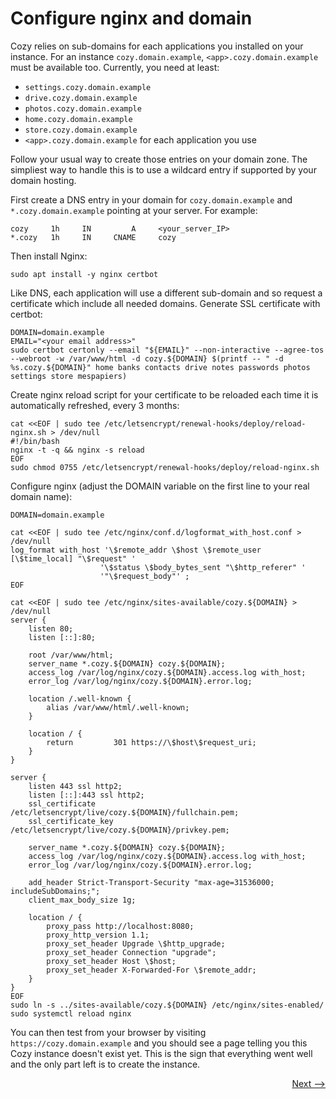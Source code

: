 # Configure nginx and domain

Cozy relies on sub-domains for each applications you installed on your instance.
For an instance `cozy.domain.example`, `<app>.cozy.domain.example` must be available too. Currently, you need at least:

- `settings.cozy.domain.example`
- `drive.cozy.domain.example`
- `photos.cozy.domain.example`
- `home.cozy.domain.example`
- `store.cozy.domain.example`
- `<app>.cozy.domain.example` for each application you use

Follow your usual way to create those entries on your domain zone.
The simpliest way to handle this is to use a wildcard entry if supported by your domain hosting.

First create a DNS entry in your domain for `cozy.domain.example` and `*.cozy.domain.example` pointing at your server. For example:

    cozy     1h     IN         A     <your_server_IP>
    *.cozy   1h     IN     CNAME     cozy

Then install Nginx:

    sudo apt install -y nginx certbot

Like DNS, each application will use a different sub-domain and so request a certificate which include all needed domains.
Generate SSL certificate with certbot:

    DOMAIN=domain.example
    EMAIL="<your email address>"
    sudo certbot certonly --email "${EMAIL}" --non-interactive --agree-tos --webroot -w /var/www/html -d cozy.${DOMAIN} $(printf -- " -d %s.cozy.${DOMAIN}" home banks contacts drive notes passwords photos settings store mespapiers)

Create nginx reload script for your certificate to be reloaded each time it is automatically refreshed, every 3 months:

    cat <<EOF | sudo tee /etc/letsencrypt/renewal-hooks/deploy/reload-nginx.sh > /dev/null
    #!/bin/bash
    nginx -t -q && nginx -s reload
    EOF
    sudo chmod 0755 /etc/letsencrypt/renewal-hooks/deploy/reload-nginx.sh

Configure nginx (adjust the DOMAIN variable on the first line to your real domain name):

    DOMAIN=domain.example

    cat <<EOF | sudo tee /etc/nginx/conf.d/logformat_with_host.conf > /dev/null
    log_format with_host '\$remote_addr \$host \$remote_user [\$time_local] "\$request" '
                        '\$status \$body_bytes_sent "\$http_referer" '
                        '"\$request_body"' ;
    EOF

    cat <<EOF | sudo tee /etc/nginx/sites-available/cozy.${DOMAIN} > /dev/null
    server {
        listen 80;
        listen [::]:80;

        root /var/www/html;
        server_name *.cozy.${DOMAIN} cozy.${DOMAIN};
        access_log /var/log/nginx/cozy.${DOMAIN}.access.log with_host;
        error_log /var/log/nginx/cozy.${DOMAIN}.error.log;

        location /.well-known {
            alias /var/www/html/.well-known;
        }

        location / {
            return         301 https://\$host\$request_uri;
        }
    }

    server {
        listen 443 ssl http2;
        listen [::]:443 ssl http2;
        ssl_certificate /etc/letsencrypt/live/cozy.${DOMAIN}/fullchain.pem;
        ssl_certificate_key /etc/letsencrypt/live/cozy.${DOMAIN}/privkey.pem;

        server_name *.cozy.${DOMAIN} cozy.${DOMAIN};
        access_log /var/log/nginx/cozy.${DOMAIN}.access.log with_host;
        error_log /var/log/nginx/cozy.${DOMAIN}.error.log;

        add_header Strict-Transport-Security "max-age=31536000; includeSubDomains;";
        client_max_body_size 1g;

        location / {
            proxy_pass http://localhost:8080;
            proxy_http_version 1.1;
            proxy_set_header Upgrade \$http_upgrade;
            proxy_set_header Connection "upgrade";
            proxy_set_header Host \$host;
            proxy_set_header X-Forwarded-For \$remote_addr;
        }
    }
    EOF
    sudo ln -s ../sites-available/cozy.${DOMAIN} /etc/nginx/sites-enabled/
    sudo systemctl reload nginx

You can then test from your browser by visiting `https://cozy.domain.example` and you should see a page telling you this Cozy instance doesn't exist yet. This is the sign that everything went well and the only part left is to create the instance.

<div style="text-align: right">
  <a href="../create_instance/">Next --&gt;</a>
</div>
